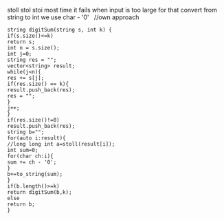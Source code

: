 stoll stol stoi most time it fails when input is too large
for that convert from string to int we use char - '0'
​
​
//own approach
```
string digitSum(string s, int k) {
if(s.size()<=k)
return s;
int n = s.size();
int j=0;
string res = "";
vector<string> result;
while(j<n){
res += s[j];
if(res.size() == k){
result.push_back(res);
res = "";
}
j++;
}
if(res.size()!=0)
result.push_back(res);
string b="";
for(auto i:result){
//long long int a=stoll(result[i]);
int sum=0;
for(char ch:i){
sum += ch - '0';
}
b+=to_string(sum);
}
if(b.length()>=k)
return digitSum(b,k);
else
return b;
}
```